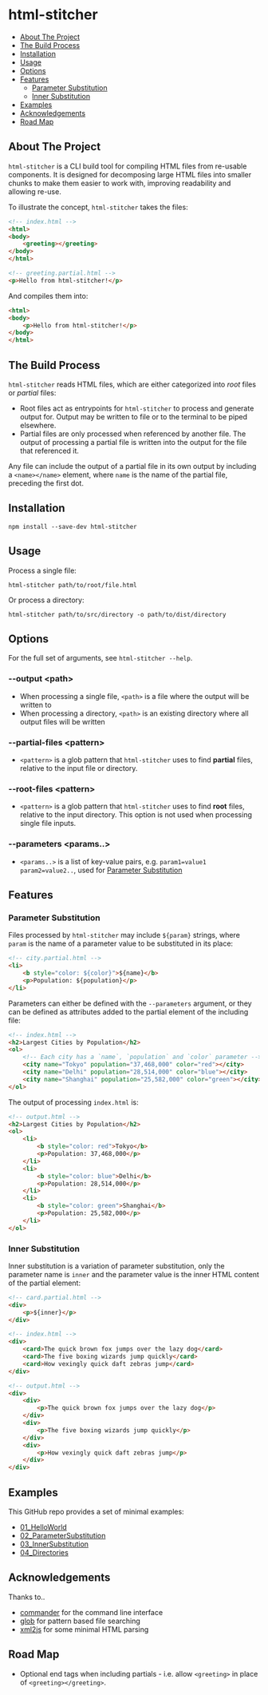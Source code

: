 # html-stitcher

- [About The Project](#about-the-project)
- [The Build Process](#the-build-process)
- [Installation](#installation)
- [Usage](#usage)
- [Options](#options)
- [Features](#features)
    * [Parameter Substitution](#parameter-substitution)
    * [Inner Substitution](#inner-substitution)
- [Examples](#examples)
- [Acknowledgements](#acknowledgements)
- [Road Map](#road-map)

## About The Project

`html-stitcher` is a CLI build tool for compiling HTML files from re-usable components. It is designed for decomposing large HTML files into smaller chunks to make them easier to work with, improving readability and allowing re-use.

To illustrate the concept, `html-stitcher` takes the files:

```html
<!-- index.html -->
<html>
<body>
    <greeting></greeting>
</body>
</html>

<!-- greeting.partial.html -->
<p>Hello from html-stitcher!</p>
```

And compiles them into:

```html
<html>
<body>
    <p>Hello from html-stitcher!</p>
</body>
</html>
```

## The Build Process

`html-stitcher` reads HTML files, which are either categorized into *root* files or *partial* files:

* Root files act as entrypoints for `html-stitcher` to process and generate output for. Output may be written to file or to the terminal to be piped elsewhere.
* Partial files are only processed when referenced by another file. The output of processing a partial file is written into the output for the file that referenced it.

Any file can include the output of a partial file in its own output by including a `<name></name>` element, where `name` is the name of the partial file, preceding the first dot.

## Installation

`npm install --save-dev html-stitcher`

## Usage

Process a single file:

`html-stitcher path/to/root/file.html`

Or process a directory:

`html-stitcher path/to/src/directory -o path/to/dist/directory`

## Options

For the full set of arguments, see `html-stitcher --help`.

### --output \<path>

- When processing a single file, `<path>` is a file where the output will be written to
- When processing a directory, `<path>` is an existing directory where all output files will be written

### --partial-files \<pattern>

- `<pattern>` is a glob pattern that `html-stitcher` uses to find **partial** files, relative to the input file or directory.

### --root-files \<pattern>

- `<pattern>` is a glob pattern that `html-stitcher` uses to find **root** files, relative to the input directory. This option is not used when processing single file inputs.

### --parameters \<params..>

- `<params..>` is a list of key-value pairs, e.g. `param1=value1 param2=value2..`, used for [Parameter Substitution](#parameter-substitution)

## Features

### Parameter Substitution

Files processed by `html-stitcher` may include `${param}` strings, where `param` is the name of a parameter value to be substituted in its place: 

```html
<!-- city.partial.html -->
<li>
    <b style="color: ${color}">${name}</b>
    <p>Population: ${population}</p>
</li>
```

Parameters can either be defined with the `--parameters` argument, or they can be defined as attributes added to the partial element of the including file:

```html
<!-- index.html -->
<h2>Largest Cities by Population</h2>
<ol>
    <!-- Each city has a `name`, `population` and `color` parameter -->
    <city name="Tokyo" population="37,468,000" color="red"></city>
    <city name="Delhi" population="28,514,000" color="blue"></city>
    <city name="Shanghai" population="25,582,000" color="green"></city>
</ol>
```

The output of processing `index.html` is:

```html
<!-- output.html -->
<h2>Largest Cities by Population</h2>
<ol>
    <li>
        <b style="color: red">Tokyo</b>
        <p>Population: 37,468,000</p>
    </li>
    <li>
        <b style="color: blue">Delhi</b>
        <p>Population: 28,514,000</p>
    </li>
    <li>
        <b style="color: green">Shanghai</b>
        <p>Population: 25,582,000</p>
    </li>
</ol>
```

### Inner Substitution

Inner substitution is a variation of parameter substitution, only the parameter name is `inner` and the parameter value is the inner HTML content of the partial element:

```html
<!-- card.partial.html -->
<div>
    <p>${inner}</p>
</div>

<!-- index.html -->
<div>
    <card>The quick brown fox jumps over the lazy dog</card>
    <card>The five boxing wizards jump quickly</card>
    <card>How vexingly quick daft zebras jump</card>
</div>

<!-- output.html -->
<div>
    <div>
        <p>The quick brown fox jumps over the lazy dog</p>
    </div>
    <div>
        <p>The five boxing wizards jump quickly</p>
    </div>
    <div>
        <p>How vexingly quick daft zebras jump</p>
    </div>
</div>
```

## Examples

This GitHub repo provides a set of minimal examples:

- [01_HelloWorld](examples/01_HelloWorld/)
- [02_ParameterSubstitution](examples/02_ParameterSubstitution/)
- [03_InnerSubstitution](examples/03_InnerSubstitution/)
- [04_Directories](examples/04_Directories/)

## Acknowledgements

Thanks to..

- [commander](https://www.npmjs.com/package/commander) for the command line interface
- [glob](https://www.npmjs.com/package/glob) for pattern based file searching
- [xml2js](https://www.npmjs.com/package/xml2js) for some minimal HTML parsing

## Road Map

- Optional end tags when including partials - i.e. allow `<greeting>` in place of `<greeting></greeting>`.